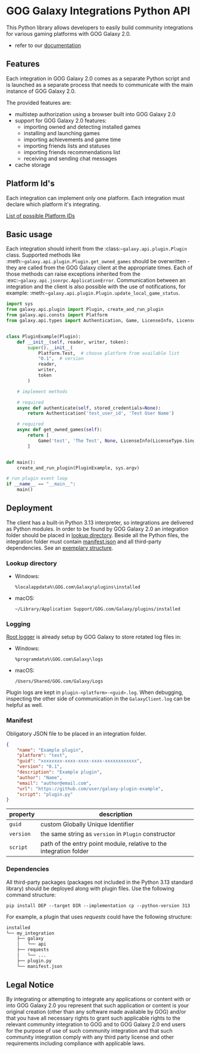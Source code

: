 # GOG Galaxy Integrations Python API

This Python library allows developers to easily build community integrations for various gaming platforms with GOG Galaxy 2.0.

- refer to our <a href='https://galaxy-integrations-python-api.readthedocs.io'>documentation</a>

## Features

Each integration in GOG Galaxy 2.0 comes as a separate Python script and is launched as a separate process that needs to communicate with the main instance of GOG Galaxy 2.0.

The provided features are:

- multistep authorization using a browser built into GOG Galaxy 2.0
- support for GOG Galaxy 2.0 features:
  - importing owned and detecting installed games
  - installing and launching games
  - importing achievements and game time
  - importing friends lists and statuses
  - importing friends recommendations list
  - receiving and sending chat messages
- cache storage

## Platform Id's

Each integration can implement only one platform. Each integration must declare which platform it's integrating.

[List of possible Platform IDs](PLATFORM_IDs.md)

## Basic usage

Each integration should inherit from the :class:`~galaxy.api.plugin.Plugin` class. Supported methods like :meth:`~galaxy.api.plugin.Plugin.get_owned_games` should be overwritten - they are called from the GOG Galaxy client at the appropriate times.
Each of those methods can raise exceptions inherited from the :exc:`~galaxy.api.jsonrpc.ApplicationError`.
Communication between an integration and the client is also possible with the use of notifications, for example: :meth:`~galaxy.api.plugin.Plugin.update_local_game_status`.

```python
import sys
from galaxy.api.plugin import Plugin, create_and_run_plugin
from galaxy.api.consts import Platform
from galaxy.api.types import Authentication, Game, LicenseInfo, LicenseType


class PluginExample(Plugin):
    def __init__(self, reader, writer, token):
        super().__init__(
            Platform.Test,  # choose platform from available list
            "0.1",  # version
            reader,
            writer,
            token
        )

    # implement methods

    # required
    async def authenticate(self, stored_credentials=None):
        return Authentication('test_user_id', 'Test User Name')

    # required
    async def get_owned_games(self):
        return [
            Game('test', 'The Test', None, LicenseInfo(LicenseType.SinglePurchase))
        ]


def main():
    create_and_run_plugin(PluginExample, sys.argv)

# run plugin event loop
if __name__ == "__main__":
    main()
```

## Deployment

The client has a built-in Python 3.13 interpreter, so integrations are delivered as Python modules.
In order to be found by GOG Galaxy 2.0 an integration folder should be placed in [lookup directory](#deploy-location). Beside all the Python files, the integration folder must contain [manifest.json](#deploy-manifest) and all third-party dependencies. See an [exemplary structure](#deploy-structure-example).

### Lookup directory

<a name="deploy-location"></a>

- Windows:

    `%localappdata%\GOG.com\Galaxy\plugins\installed`

- macOS:

    `~/Library/Application Support/GOG.com/Galaxy/plugins/installed`

### Logging
<a href='https://docs.python.org/3.13/howto/logging.html'>Root logger</a> is already setup by GOG Galaxy to store rotated log files in:

- Windows:

    `%programdata%\GOG.com\Galaxy\logs`

- macOS:

    `/Users/Shared/GOG.com/Galaxy/Logs`

Plugin logs are kept in `plugin-<platform>-<guid>.log`.
When debugging, inspecting the other side of communication in the `GalaxyClient.log` can be helpful as well.

### Manifest

<a name="deploy-manifest"></a>
Obligatory JSON file to be placed in an integration folder.

```json
{
    "name": "Example plugin",
    "platform": "test",
    "guid": "xxxxxxxx-xxxx-xxxx-xxxx-xxxxxxxxxxxx",
    "version": "0.1",
    "description": "Example plugin",
    "author": "Name",
    "email": "author@email.com",
    "url": "https://github.com/user/galaxy-plugin-example",
    "script": "plugin.py"
}
```

| property      | description |
|---------------|---|
| `guid`        | custom Globally Unique Identifier |
| `version`     | the same string as `version` in `Plugin` constructor |
| `script`      | path of the entry point module, relative to the integration folder |

### Dependencies

All third-party packages (packages not included in the Python 3.13 standard library) should be deployed along with plugin files. Use the following command structure:

```pip install DEP --target DIR --implementation cp --python-version 313```

For example, a plugin that uses *requests* could have the following structure:

<a name="deploy-structure-example"></a>

```bash
installed
└── my_integration
    ├── galaxy
    │   └── api
    ├── requests
    │   └── ...
    ├── plugin.py
    └── manifest.json
```

## Legal Notice

By integrating or attempting to integrate any applications or content with or into GOG Galaxy 2.0 you represent that such application or content is your original creation (other than any software made available by GOG) and/or that you have all necessary rights to grant such applicable rights to the relevant community integration to GOG and to GOG Galaxy 2.0 end users for the purpose of use of such community integration and that such community integration comply with any third party license and other requirements including compliance with applicable laws.
